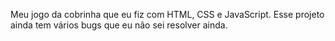    Meu jogo da cobrinha que eu fiz com HTML, CSS e JavaScript.
   Esse projeto ainda tem vários bugs que eu não sei resolver ainda.
